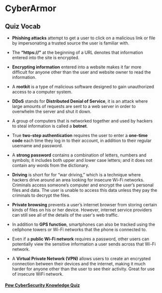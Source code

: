# CyberArmor
## Quiz Vocab

* **Phishing attacks** attempt to get a user to click on a malicious link or file by impersonating a trusted source the user is familiar with.

* The **“https://”** at the beginning of a URL denotes that information entered into the site is encrypted.

* **Encrypting information** entered into a website makes it far more difficult for anyone other than the user and website owner to read the information.

* A **rootkit** is a type of malicious software designed to gain unauthorized access to a computer system.

* **DDoS** stands for **Distributed Denial of Service**, it is an attack where large amounts of requests are sent to a web server in order to overwhelm the server and shut it down.

* A group of computers that is networked together and used by hackers to steal information is called a **botnet**.

* True **two-step authentication** requires the user to enter a **one-time code** each time they log in to their account, in addition to their regular username and password.

* A **strong password** contains a combination of letters, numbers and symbols; it includes both upper and lower case letters; and it does not contain any words from the dictionary.

* **Driving** is short for for “war driving,” which is a technique where hackers drive around an area looking for insecure Wi-Fi networks. Criminals access someone’s computer and encrypt the user’s personal files and data. The user is unable to access this data unless they pay the criminals to decrypt the files. 

* **Private browsing** prevents a user’s internet browser from storing certain kinds of files on his or her device. However, internet service providers can still see all of the details of the user's web traffic.

* In addition to **GPS function**, smartphones can also be tracked using the cellphone towers or Wi-Fi networks that the phone is connected to.

* Even if a **public Wi-Fi network** requires a password, other users can potentially view the sensitive information a user sends across that Wi-Fi network. 

* A **Virtual Private Network (VPN)** allows users to create an encrypted connection between their devices and the internet, making it much harder for anyone other than the user to see their activity. Great for use of insecure WiFi network. 

####                                          [Pew CyberSecurity Knowledge Quiz](http://www.pewinternet.org/quiz/cybersecurity-knowledge/)

